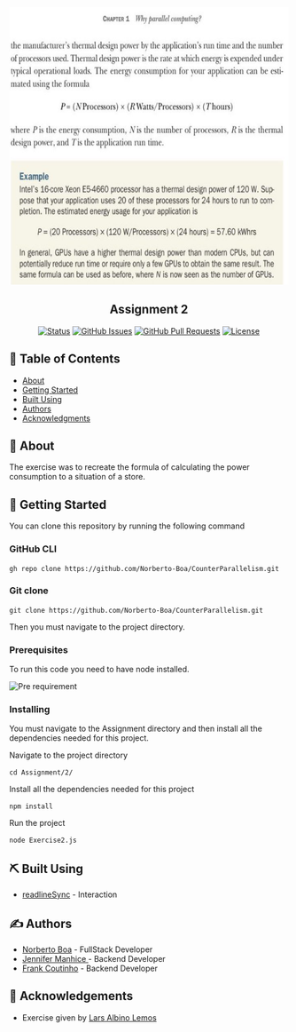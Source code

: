 <p align="center">
  <a href="" rel="noopener">
 <img width="100%" height=500px src="./Exercise.jpg" alt="Project logo"></a>
</p>

<h2 align="center">Assignment 2</h2>

<div align="center">

[![Status](https://img.shields.io/badge/status-active-success.svg)]()
[![GitHub Issues](https://img.shields.io/github/issues/kylelobo/The-Documentation-Compendium.svg)](https://github.com/kylelobo/The-Documentation-Compendium/issues)
[![GitHub Pull Requests](https://img.shields.io/github/issues-pr/kylelobo/The-Documentation-Compendium.svg)](https://github.com/kylelobo/The-Documentation-Compendium/pulls)
[![License](https://img.shields.io/badge/license-MIT-blue.svg)](/LICENSE)

</div>

## 📝 Table of Contents

- [About](#about)
- [Getting Started](#getting_started)
- [Built Using](#built_using)
- [Authors](#authors)
- [Acknowledgments](#acknowledgement)

## 🧐 About <a name = "about"></a>

The exercise was to recreate the formula of calculating the power consumption to a situation of a store. 

## 🏁 Getting Started <a name = "getting_started"></a>

You can clone this repository by running the following command

<h3> GitHub CLI </h3>

```
gh repo clone https://github.com/Norberto-Boa/CounterParallelism.git
```

<h3>Git clone</h3>

```
git clone https://github.com/Norberto-Boa/CounterParallelism.git
```

Then you must navigate to the project directory.
### Prerequisites

To run this code you need to have node installed.

<img
  width=80px height=80px 
  src="https://user-images.githubusercontent.com/25181517/183568594-85e280a7-0d7e-4d1a-9028-c8c2209e073c.png" 
  alt="Pre requirement"
/>

### Installing

You must navigate to the Assignment directory and then install all the dependencies needed for this project.

Navigate to the project directory

```
cd Assignment/2/
```

Install all the dependencies needed for this project

```
npm install 
```

Run the project

```
node Exercise2.js 
```




## ⛏️ Built Using <a name = "built_using"></a>

- [readlineSync](https://github.com/anseki/readline-sync) - Interaction


## ✍️ Authors <a name = "authors"></a>

- [Norberto Boa](https://github.com/Norberto-Boa) - FullStack Developer
- [Jennifer Manhice ](https://github.com/JenManhice) - Backend Developer
- [Frank Coutinho](https://github.com/Frank-Coutinho) - Backend Developer

## 🎉 Acknowledgements <a name = "acknowledgement"></a>

- Exercise given by [Lars Albino Lemos](https://github.com/larslemos)
